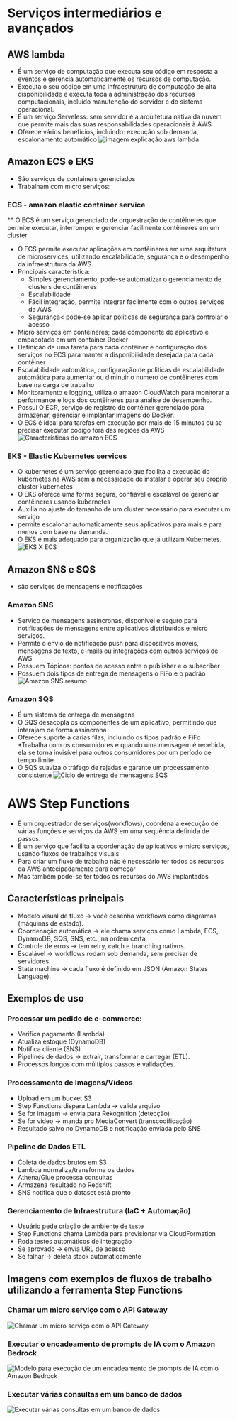 # Serviços intermediários e avançados

## AWS lambda
* É um serviço de computação que executa seu código em resposta a eventos e gerencia automaticamente os recursos de computação.
* Executa o seu código em uma infraestrutura de computação de alta disponibilidade e executa toda a administração dos recursos computacionais, incluído manutenção do servidor e do sistema operacional.
* É um serviço Serveless: sem servidor é a arquitetura nativa da nuvem que permite mais das suas responsabilidades operacionais à AWS
* Oferece vários benefícios, incluindo: execução sob demanda, escalonamento automático
![imagem explicação aws lambda](assets/modulo.png)

## Amazon ECS e EKS
* São serviços de containers gerenciados
* Trabalham com micro serviços:

### ECS - amazon elastic container service
** O ECS é um serviço gerenciado de orquestração de contêineres que permite executar, interromper e gerenciar facilmente contêineres em um cluster
* O ECS permite executar aplicações em contêineres em uma arquitetura de microservices, utilizando escalabilidade, segurança e o desempenho da infraestrutura da AWS.
* Principais característica:
	* Simples gerenciamento, pode-se automatizar o 	gerenciamento de clusters de contêineres
	* Escalabilidade
	* Fácil integração, permite integrar facilmente com o	outros serviços da AWS
	* Segurança< pode-se aplicar políticas de segurança 	para controlar o acesso
* Micro serviços em contêineres; cada componente do aplicativo é empacotado em um container Docker
* Definição de uma tarefa para cada contêiner e configuração dos serviços no ECS para manter a disponibilidade desejada para cada contêiner
* Escalabilidade automática, configuração de politicas de escalabilidade automática para aumentar ou diminuir o numero de contêineres com base na carga de trabalho
* Monitoramento e logging, utiliza o amazon CloudWatch para monitorar a performance e logs dos contêineres para analise de desempenho.
* Possui O ECR, serviço de registro de contêiner gerenciado para armazenar, gerenciar e implantar imagens do Docker.
* O ECS é ideal para tarefas em execução por mais de 15 minutos ou se precisar executar código fora das regiões da AWS
![Características do amazon ECS](assets/modulo7.1.png)

### EKS - Elastic Kubernetes services
* O kubernetes é um serviço gerenciado que facilita a execução do kubernetes na AWS sem a necessidade de instalar e operar seu proprio cluster kubernetes
* O EKS oferece uma forma segura, confiável e escalável de gerenciar contêineres usando kubernetes
* Auxilia no ajuste do tamanho de um cluster necessário para executar um serviço
* permite escalonar automaticamente seus aplicativos para mais e para menos com base na demanda.
* O EKS é mais adequado para organização que ja utilizam Kubernetes.
![EKS X ECS](assets/modulo7.2.png)

## Amazon SNS e SQS
* são serviços de mensagens e notificações

### Amazon SNS
* Serviço de mensagens assíncronas, disponível e seguro para notificações de mensagens entre aplicativos distribuídos e micro serviços.
* Permite o envio de notificação push para dispositivos moveis, mensagens de texto, e-mails ou integrações com outros serviços de AWS
* Possuem Tópicos: pontos de acesso entre o publisher e o subscriber
* Possuem dois tipos de entrega de mensagens o FiFo e o padrão
![Amazon SNS resumo](assets/modulo7.3.png)

### Amazon SQS
* É um sistema de entrega de mensagens
* O SQS desacopla os componentes de um aplicativo, permitindo que interajam de forma assíncrona
* Oferece suporte a carias filas, incluindo os tipos padrão e FiFo
*Trabalha com os consumidores e quando uma mensagem é recebida, ela se torna invisível para outros consumidores por um período de tempo limite
* O SQS suaviza o tráfego de rajadas e garante um processamento consistente
![Ciclo de entrega de mensagens SQS](assets/modulo7.4.png)

# AWS Step Functions
* É um orquestrador de serviços(workflows), coordena a execução de várias funções e serviços da AWS em uma sequência definida de passos.
* É um serviço que facilita a coordenação de aplicativos e micro serviços, usando fluxos de trabalhos visuais
* Para criar um fluxo de trabalho não é necessário ter todos os recursos da AWS antecipadamente para começar
* Mas também pode-se ter todos os recursos do AWS implantados

## Características principais
* Modelo visual de fluxo → você desenha workflows como diagramas (máquinas de estado).
* Coordenação automática → ele chama serviços como Lambda, ECS, DynamoDB, SQS, SNS, etc., na ordem certa.
* Controle de erros → tem retry, catch e branching nativos.
* Escalável → workflows rodam sob demanda, sem precisar de servidores.
* State machine → cada fluxo é definido em JSON (Amazon States Language).

## Exemplos de uso
### Processar um pedido de e-commerce:
* Verifica pagamento (Lambda)
* Atualiza estoque (DynamoDB)
* Notifica cliente (SNS)
* Pipelines de dados → extrair, transformar e carregar (ETL).
* Processos longos com múltiplos passos e validações.

### Processamento de Imagens/Vídeos
* Upload em um bucket S3
* Step Functions dispara Lambda → valida arquivo
* Se for imagem → envia para Rekognition (detecção)
* Se for vídeo → manda pro MediaConvert (transcodificação)
* Resultado salvo no DynamoDB e notificação enviada pelo SNS

### Pipeline de Dados ETL
* Coleta de dados brutos em S3
* Lambda normaliza/transforma os dados
* Athena/Glue processa consultas
* Armazena resultado no Redshift
* SNS notifica que o dataset está pronto

### Gerenciamento de Infraestrutura (IaC + Automação)
* Usuário pede criação de ambiente de teste
* Step Functions chama Lambda para provisionar via CloudFormation
* Roda testes automáticos de integração
* Se aprovado → envia URL de acesso
* Se falhar → deleta stack automaticamente

## Imagens com exemplos de fluxos de trabalho utilizando a ferramenta Step Functions
### Chamar um micro serviço com o API Gateway
![Chamar um micro serviço com o API Gateway](assets/APIGateway.png)

### Executar o encadeamento de prompts de IA com o Amazon Bedrock
![Modelo para execução de um encadeamento de prompts de IA com o Amazon Bedrock](assets/encadeamento-prompts.png)

### Executar várias consultas em um banco de dados
![Executar várias consultas em um banco de dados](assets/consulta-banco-dados.png)











